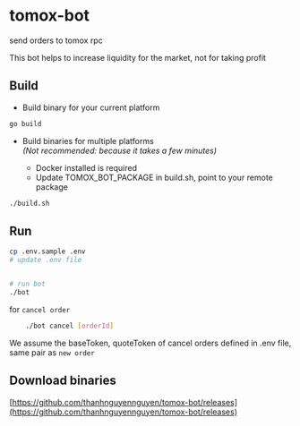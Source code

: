 # tomox-bot
send orders to tomox rpc

This bot helps to increase liquidity for the market, not for taking profit

## Build

- Build binary for your current platform 
```bash
go build
```
- Build binaries for multiple platforms<br/> 
_(Not recommended: because it takes a few minutes)_

  - Docker installed is required
  - Update TOMOX_BOT_PACKAGE in build.sh, point to your remote package
```bash
./build.sh
```
## Run
 ```bash
 cp .env.sample .env 
 # update .env file 

 
 # run bot 
 ./bot
 ```

for `cancel order`
```bash
    ./bot cancel [orderId]
```
We assume the baseToken, quoteToken of cancel orders defined in .env file, same pair as `new order`
 
## Download binaries
[https://github.com/thanhnguyennguyen/tomox-bot/releases](https://github.com/thanhnguyennguyen/tomox-bot/releases)
